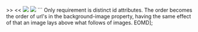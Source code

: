 <?php return [ // >>>
	<<<EOMD
 [&#x2715;](#1 "bgcloser")
EOMD,
	<<<EOMD
Makes the css rule for positionen a list of no-repeat pictures to the body element. Images can be dragged to arange a nice look, and the rule to be copied is made by click at the css button below left.

The images to be dragged must be placed manual in the method background() as such
```
	<img id="pic1" src="/img/pages/utils/b197x231oposity20.png">
	<img id="pic3" src="/img/pages/utils/pie.png">
	<img id="pic2" src="/img/pages/utils/ffrog124x200.png">
```
Only requirement is distinct id attributes. The order becomes the order of url's in the background-image property, having the same effect of that an image lays above what follows of images. 
EOMD];

